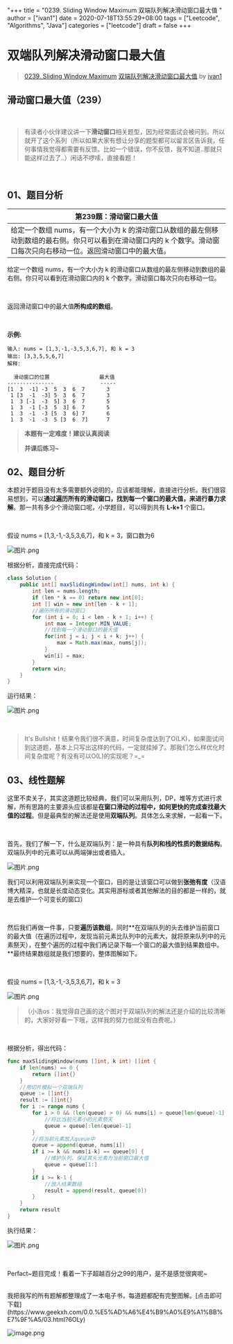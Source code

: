 "+++
title = "0239. Sliding Window Maximum 双端队列解决滑动窗口最大值 "
author = ["ivan1"]
date = 2020-07-18T13:55:29+08:00
tags = ["Leetcode", "Algorithms", "Java"]
categories = ["leetcode"]
draft = false
+++

# 双端队列解决滑动窗口最大值

> [0239. Sliding Window Maximum](https://leetcode-cn.com/problems/sliding-window-maximum/)
> [双端队列解决滑动窗口最大值](https://leetcode-cn.com/problems/sliding-window-maximum/solution/shuang-duan-dui-lie-jie-jue-hua-dong-chuang-kou--2/) by [ivan1](https://leetcode-cn.com/u/ivan1/)


## 滑动窗口最大值（239）

<br/>

> 有读者小伙伴建议讲一下**滑动窗口**相关题型，因为经常面试会被问到。所以就开了这个系列（所以如果大家有想让分享的题型都可以留言区告诉我，任何事情我觉得都需要有反馈。比如一个错误，你不反馈，我不知道..那就只能这样过去了..）闲话不啰嗦，直接看题！

<br/>

## 01、题目分析

| 第239题：滑动窗口最大值                                      |
| ------------------------------------------------------------ |
| 给定一个数组 nums，有一个大小为 k 的滑动窗口从数组的最左侧移动到数组的最右侧。你只可以看到在滑动窗口内的 k 个数字。滑动窗口每次只向右移动一位。返回滑动窗口中的最大值。 |

给定一个数组 nums，有一个大小为 k 的滑动窗口从数组的最左侧移动到数组的最右侧。你只可以看到在滑动窗口内的 k 个数字。滑动窗口每次只向右移动一位。

<br/>

返回滑动窗口中的最大值**所构成的数组**。

<br/>

**示例:**

```
输入: nums = [1,3,-1,-3,5,3,6,7], 和 k = 3
输出: [3,3,5,5,6,7] 
解释: 

  滑动窗口的位置                最大值
---------------               -----
[1  3  -1] -3  5  3  6  7       3
 1 [3  -1  -3] 5  3  6  7       3
 1  3 [-1  -3  5] 3  6  7       5
 1  3  -1 [-3  5  3] 6  7       5
 1  3  -1  -3 [5  3  6] 7       6
 1  3  -1  -3  5 [3  6  7]      7
```

> **本题有一定难度！建议认真阅读**
>
> **并课后练习~**

## 02、题目分析

本题对于题目没有太多需要额外说明的，应该都能理解，直接进行分析。我们很容易想到，可以**通过遍历所有的滑动窗口，找到每一个窗口的最大值，来进行暴力求解**。那一共有多少个滑动窗口呢，小学题目，可以得到共有 **L-k+1** 个窗口。

<br/>

假设 nums = [1,3,-1,-3,5,3,6,7]，和 k = 3，窗口数为6

![图片.png](https://pic.leetcode-cn.com/41e7995e49ce089c11a683f187dfdec4c0654d57001fdf2c7e85e72bb3b1ee77-%E5%9B%BE%E7%89%87.png)

根据分析，直接完成代码：

```java
class Solution {
    public int[] maxSlidingWindow(int[] nums, int k) {
        int len = nums.length;
        if (len * k == 0) return new int[0];
        int [] win = new int[len - k + 1];
        //遍历所有的滑动窗口
        for (int i = 0; i < len - k + 1; i++) {
            int max = Integer.MIN_VALUE;
            //找到每一个滑动窗口的最大值
            for(int j = i; j < i + k; j++) {
                max = Math.max(max, nums[j]);
            }
            win[i] = max;
        }
        return win;
    }
}
```

运行结果：

![图片.png](https://pic.leetcode-cn.com/11a5bc28e53f9e6cb675bbe39a5eb70585851f3c5e3206d1285a05bd8fb7f622-%E5%9B%BE%E7%89%87.png)

<br/>

> It's Bullshit！结果令我们很不满意，时间复杂度达到了O(LK)，如果面试问到这道题，基本上只写出这样的代码，一定就挂掉了。那我们怎么样优化时间复杂度呢？有没有可以O(L)的实现呢？=_=

## 03、线性题解

这里不卖关子，其实这道题比较经典，我们可以采用队列，DP，堆等方式进行求解，所有思路的主要源头应该都是**在窗口滑动的过程中，如何更快的完成查找最大值的过程**。但是最典型的解法还是使用**双端队列**。具体怎么来求解，一起看一下。

<br/>

首先，我们了解一下，什么是双端队列：是一种具有**队列和栈的性质的数据结构**。双端队列中的元素可以从两端弹出或者插入。

![图片.png](https://pic.leetcode-cn.com/87ddefd7cdbdc37b5e04b58f7307a8999ada9c48af0e31674b779693fde76240-%E5%9B%BE%E7%89%87.png)

我们可以利用双端队列来实现一个窗口，目的是让该窗口可以做到**张弛有度**（汉语博大精深，也就是长度动态变化。其实用游标或者其他解法的目的都是一样的，就是去维护一个可变长的窗口）

<br/>

然后我们再做一件事，只要**遍历该数组**，同时**在双端队列的头去维护当前窗口的最大值（在遍历过程中，发现当前元素比队列中的元素大，就将原来队列中的元素祭天），在整个遍历的过程中我们再记录下每一个窗口的最大值到结果数组中。**最终结果数组就是我们想要的，整体图解如下。

<br/>

假设 nums = [1,3,-1,-3,5,3,6,7]，和 k = 3

![图片.png](https://pic.leetcode-cn.com/8d06a749d24b833dbd619985017aee74ce788090c41d827211dfa799f2d19f0e-%E5%9B%BE%E7%89%87.png)

> （小浩os：我觉得自己画的这个图对于双端队列的解法还是介绍的比较清晰的，大家好好看一下哦，这样我的努力也就没有白费呢。）

<br/>

根据分析，得出代码：

```go
func maxSlidingWindow(nums []int, k int) []int {
	if len(nums) == 0 {
		return []int{}
	}
	//用切片模拟一个双端队列
	queue := []int{}
	result := []int{}
	for i := range nums {
		for i > 0 && (len(queue) > 0) && nums[i] > queue[len(queue)-1] {
            //将比当前元素小的元素祭天
			queue = queue[:len(queue)-1]
		}
        //将当前元素放入queue中
		queue = append(queue, nums[i])
		if i >= k && nums[i-k] == queue[0] {
            //维护队列，保证其头元素为当前窗口最大值
			queue = queue[1:]
		}
		if i >= k-1 {
            //放入结果数组
			result = append(result, queue[0])
		}
	}
	return result
}
```

执行结果：

![图片.png](https://pic.leetcode-cn.com/8a12237630246c162079e4e0af571a919459fe682fe8d80c28d54606a85994fe-%E5%9B%BE%E7%89%87.png)

<br/>

Perfact~题目完成！看着一下子超越百分之99的用户，是不是感觉很爽呢~

<br/>
我把我写的所有题解都整理成了一本电子书，每道题都配有完整图解。[点击即可下载](https://www.geekxh.com/0.0.%E5%AD%A6%E4%B9%A0%E9%A1%BB%E7%9F%A5/03.html?6OLy)

![image.png](https://pic.leetcode-cn.com/5d44f35119a1f7eb79bf7546a731ac9a9b945b02531c086f26d4a8c7fc7bd5a8-image.png)

